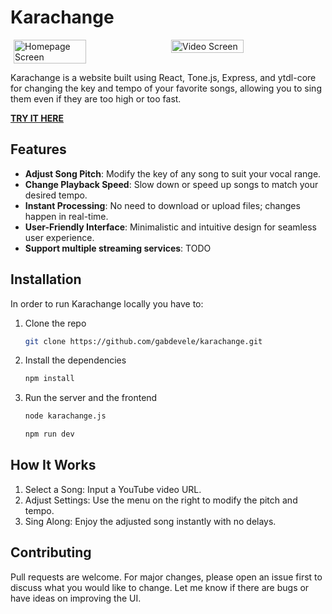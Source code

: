 # Karachange
<div style="display: flex; justify-content: center; gap: 10px;">
  <img src="https://github.com/user-attachments/assets/c6564042-4ebe-4b6a-92e9-a49b014f3283" alt="Homepage Screen" style="width: 48%;">
  <img src="https://github.com/user-attachments/assets/70acb909-d62d-4a45-b03c-d7b2fd54c2e8" alt="Video Screen" style="width: 48%;">
</div>

Karachange is a website built using React, Tone.js, Express, and ytdl-core for changing the key and tempo of your favorite songs, allowing you to sing them even if they are too high or too fast.

**[TRY IT HERE](https://gabdevele.ddns.net/karachange/)**

## Features
- **Adjust Song Pitch**: Modify the key of any song to suit your vocal range.
- **Change Playback Speed**: Slow down or speed up songs to match your desired tempo.
- **Instant Processing**: No need to download or upload files; changes happen in real-time.
- **User-Friendly Interface**: Minimalistic and intuitive design for seamless user experience.
- **Support multiple streaming services**: TODO
  
## Installation
In order to run Karachange locally you have to:
1. Clone the repo
   ```bash
   git clone https://github.com/gabdevele/karachange.git
   ```
2. Install the dependencies
   ```bash
   npm install
   ```
3. Run the server and the frontend
   ```bash
   node karachange.js
   ```
   ```bash
   npm run dev
   ```
## How It Works
1. Select a Song: Input a YouTube video URL.
2. Adjust Settings: Use the menu on the right to modify the pitch and tempo.
3. Sing Along: Enjoy the adjusted song instantly with no delays.

## Contributing

Pull requests are welcome. For major changes, please open an issue first
to discuss what you would like to change.
Let me know if there are bugs or have ideas on improving the UI.
   
